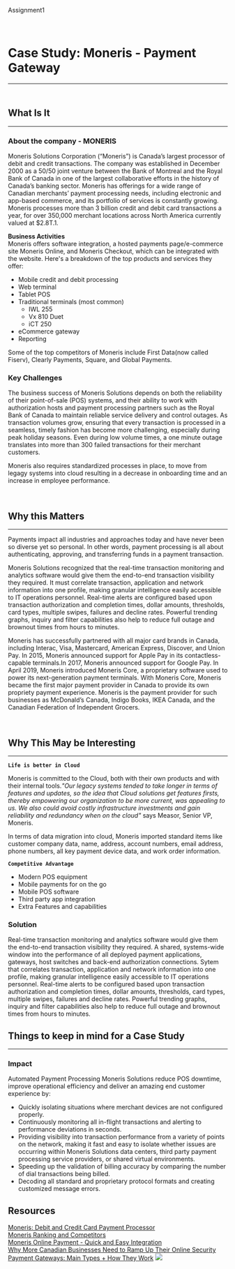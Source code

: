 Assignment1
# <br> **Case Study: Moneris - Payment Gateway**
------------------------------

## <br> What Is It
------------------------------


### **About the company - MONERIS**


Moneris Solutions Corporation (“Moneris”) is Canada’s largest processor of debit and credit transactions. The company was established in December 2000 as a 50/50 joint venture between the Bank of Montreal and the Royal Bank of Canada in one of the largest collaborative efforts in the history of Canada’s banking sector. Moneris has offerings for a wide range of Canadian merchants’ payment processing needs, including electronic and app-based commerce, and its portfolio of services is constantly growing. Moneris processes more than 3 billion credit and debit card transactions a year, for over 350,000 merchant locations across North America currently valued at $2.8T.1.


**Business Activities**
<BR>Moneris offers software integration, a hosted payments page/e-commerce site Moneris Online, and Moneris Checkout, which can be integrated with the website. Here's a breakdown of the top products and services they offer:
 * Mobile credit and debit processing
 * Web terminal
 * Tablet POS
 * Traditional terminals (most common)
   * IWL 255
   * Vx 810 Duet
   * iCT 250
 * eCommerce gateway
 * Reporting

Some of the top competitors of Moneris include First Data(now called Fiserv), Clearly Payments, Square, and Global Payments.

### **Key Challenges**

The business success of Moneris Solutions depends on both the reliability of their point-of-sale (POS) systems, and their ability to work with authorization hosts and payment processing partners such as the Royal Bank of Canada to maintain reliable service delivery and control outages. As transaction volumes grow, ensuring that every transaction is processed in a seamless, timely fashion has become more challenging, especially during peak holiday seasons. Even during low volume times, a one minute outage translates into more than 300 failed transactions for their merchant customers.


Moneris also requires standardized processes in place, to move from legagy systems into cloud resulting in a decrease in onboarding time and an increase in employee performance.



<br>

## Why this Matters
------------------------
Payments impact all industries and approaches today and have never been so diverse yet so personal. In other words, payment processing is all about authenticating, approving, and transferring funds in a payment transaction. 

Moneris Solutions recognized that the real-time transaction monitoring and analytics software would give them the end-to-end transaction visibility they required. It must correlate transaction, application and network information into one profile, making granular intelligence easily accessible to IT operations personnel. Real-time alerts are configured based upon transaction authorization and completion times, dollar amounts, thresholds, card types, multiple swipes, failures and decline rates.  Powerful trending graphs, inquiry and filter capabilities also help to reduce full outage and brownout times from hours to minutes.

Moneris has successfully partnered with all major card brands in Canada, including Interac, Visa, Mastercard, American Express, Discover, and Union Pay. In 2015, Moneris announced support for Apple Pay in its contactless-capable terminals.In 2017, Moneris announced support for Google Pay. In April 2019, Moneris introduced Moneris Core, a proprietary software used to power its next-generation payment terminals. With Moneris Core, Moneris became the first major payment provider in Canada to provide its own propriety payment experience. Moneris is the payment provider for such businesses as McDonald’s Canada, Indigo Books, IKEA Canada, and the Canadian Federation of Independent Grocers.
  
  

<BR>

## Why This May be Interesting
--------------------------------
**``Life is better in Cloud``**

Moneris is committed to the Cloud, both with their own products and with their internal tools.*"Our legacy systems tended to take longer in terms of features and updates, so the idea that Cloud solutions get features firsts, thereby empowering our organization to be more current, was appealing to us. We also could avoid costly infrastructure investments and gain reliability and redundancy when on the cloud"* says Measor, Senior VP, Moneris.

In terms of data migration into cloud, Moneris imported standard items like customer company data, name, address, account numbers, email address, phone numbers, all key payment device data, and work order information. 

**``Competitive Advantage``**

* Modern POS equipment
* Mobile payments for on the go
* Mobile POS software
* Third party app integration
* Extra Features and capabilities


### **Solution**
Real-time transaction monitoring and analytics software would give them the end-to-end transaction visibility they required. 
A shared, systems-wide window into the performance of all deployed payment applications, gateways, host switches and back-end authorization connections.
Sytem that correlates transaction, application and network information into one profile, making granular intelligence easily accessible to IT operations personnel. Real-time alerts to be configured based upon transaction authorization and completion times, dollar amounts, thresholds, card types, multiple swipes, failures and decline rates.  Powerful trending graphs, inquiry and filter capabilities also help to reduce full outage and brownout times from hours to minutes.


## Things to keep in mind for a Case Study
------------------------------------------

### **Impact**

Automated Payment Processing Moneris Solutions reduce POS downtime, improve operational efficiency and deliver an amazing end customer experience by:
* Quickly isolating situations where merchant devices are not configured properly.
* Continuously monitoring all in-flight transactions and alerting to performance deviations in seconds.
* Providing visibility into transaction performance from a variety of points on the network, making it fast and easy to isolate whether issues are occurring within Moneris Solutions data centers, third party payment processing service providers, or shared virtual environments.
* Speeding up the validation of billing accuracy by comparing the number of dial transactions being billed.
* Decoding all standard and proprietary protocol formats and creating customized message errors.


## Resources
[Moneris: Debit and Credit Card Payment Processor](https://www.moneris.com/) <br>
[Moneris Ranking and Competitors](https://www.similarweb.com/website/moneris.com/competitors/)<br>
[Moneris Online Payment - Quick and Easy Integration](https://go.moneris.com/onlinepayments?utm_source=google&utm_medium=cpc&utm_campaign=mol+mol+acquisition+mol+online+payments&utm_content=original+products+and+services+google+cta+mol+online+payments+branded+online+payment+processing++++english&cmfc=proactive&dsch=paid&trgtaud=prospect+merchants&audind=&cstjrnstg=awareness&cstprs=&cmpobj=acquisition&cmpfcs=product&cmpsgm=in+person+payments&cmpprnt=mol&cmpnm=mol+acquisition&cmpsub=mol+online+payments&cntapp=original&cntpll=products+and+services&cntheme=google+cta+mol+online+payments+branded+online+payment+processing+++&cntlng=english&creative=627874970773&keyword=moneris%20online%20payments&matchtype=p&network=g&device=c&gclid=CjwKCAiApvebBhAvEiwAe7mHSK_GdKb310U-niHRHJ94PnT4rr9bdQ_yR64TZXCMEoEQZAxkOhoNRxoC4rwQAvD_BwE)<br>
[Why More Canadian Businesses Need to Ramp Up Their Online Security](https://www.moneris.com/en/insights/posts/fraud-prevention/why-more-canadian-businesses-need-to-ramp-up-their-online-security)
[Payment Gateways: Main Types + How They Work](https://www.bigcommerce.com/articles/ecommerce/payment-gateways/)
![](https://user-images.githubusercontent.com/118142182/203639971-fcfbff9d-b41d-473c-ab55-c4268f36b6a2.jpg)




















